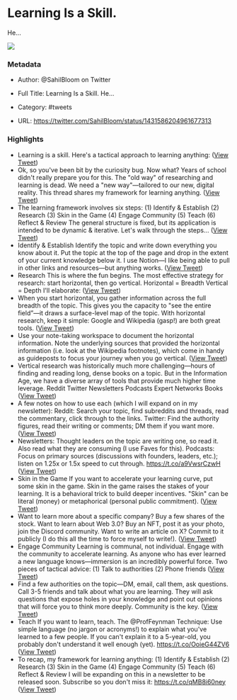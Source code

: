 # Learning Is a Skill.
He...

![](https://pbs.twimg.com/profile_images/1586859332104343552/V1HRpbP1.jpg)

### Metadata

- Author: @SahilBloom on Twitter
- Full Title: Learning Is a Skill.
He...
- Category: #tweets


- URL: https://twitter.com/SahilBloom/status/1431586204961677313

### Highlights

- Learning is a skill.
  Here's a tactical approach to learning anything: ([View Tweet](https://twitter.com/SahilBloom/status/1431586204961677313))
- Ok, so you've been bit by the curiosity bug.
  Now what?
  Years of school didn't really prepare you for this. The "old way" of researching and learning is dead.
  We need a "new way"—tailored to our new, digital reality.
  This thread shares my framework for learning anything. ([View Tweet](https://twitter.com/SahilBloom/status/1431586205775372290))
- The learning framework involves six steps:
  (1) Identify & Establish
  (2) Research
  (3) Skin in the Game
  (4) Engage Community
  (5) Teach
  (6) Reflect & Review
  The general structure is fixed, but its application is intended to be dynamic & iterative.
  Let's walk through the steps... ([View Tweet](https://twitter.com/SahilBloom/status/1431586206681346049))
- Identify & Establish
  Identify the topic and write down everything you know about it.
  Put the topic at the top of the page and drop in the extent of your current knowledge below it.
  I use Notion—I like being able to pull in other links and resources—but anything works. ([View Tweet](https://twitter.com/SahilBloom/status/1431586207713140739))
- Research
  This is where the fun begins.
  The most effective strategy for research: start horizontal, then go vertical.
  Horizontal = Breadth
  Vertical = Depth
  I'll elaborate: ([View Tweet](https://twitter.com/SahilBloom/status/1431586209751576579))
- When you start horizontal, you gather information across the full breadth of the topic.
  This gives you the capacity to "see the entire field”—it draws a surface-level map of the topic.
  With horizontal research, keep it simple: Google and Wikipedia (gasp!) are both great tools. ([View Tweet](https://twitter.com/SahilBloom/status/1431586210695327747))
- Use your note-taking workspace to document the horizontal information.
  Note the underlying sources that provided the horizontal information (i.e. look at the Wikipedia footnotes), which come in handy as guideposts to focus your journey when you go vertical. ([View Tweet](https://twitter.com/SahilBloom/status/1431586211588608001))
- Vertical research was historically much more challenging—hours of finding and reading long, dense books on a topic.
  But in the Information Age, we have a diverse array of tools that provide much higher time leverage.
  Reddit
  Twitter
  Newsletters
  Podcasts
  Expert Networks
  Books ([View Tweet](https://twitter.com/SahilBloom/status/1431586212536594437))
- A few notes on how to use each (which I will expand on in my newsletter):
  Reddit: Search your topic, find subreddits and threads, read the commentary, click through to the links.
  Twitter: Find the authority figures, read their writing or comments; DM them if you want more. ([View Tweet](https://twitter.com/SahilBloom/status/1431586213555843073))
- Newsletters: Thought leaders on the topic are writing one, so read it. Also read what they are consuming (I use Faves for this).
  Podcasts: Focus on primary sources (discussions with founders, leaders, etc.); listen on 1.25x or 1.5x speed to cut through. https://t.co/a9VwsrCzwH ([View Tweet](https://twitter.com/SahilBloom/status/1431586214587535361))
- Skin in the Game
  If you want to accelerate your learning curve, put some skin in the game.
  Skin in the game raises the stakes of your learning. It is a behavioral trick to build deeper incentives.
  "Skin" can be literal (money) or metaphorical (personal public commitment). ([View Tweet](https://twitter.com/SahilBloom/status/1431586216936419334))
- Want to learn more about a specific company? Buy a few shares of the stock.
  Want to learn about Web 3.0? Buy an NFT, post it as your photo, join the Discord community.
  Want to write an article on X? Commit to it publicly (I do this all the time to force myself to write!). ([View Tweet](https://twitter.com/SahilBloom/status/1431586218232455169))
- Engage Community
  Learning is communal, not individual.
  Engage with the community to accelerate learning.
  As anyone who has ever learned a new language knows—immersion is an incredibly powerful force.
  Two pieces of tactical advice:
  (1) Talk to authorities
  (2) Phone friends ([View Tweet](https://twitter.com/SahilBloom/status/1431586220241559555))
- Find a few authorities on the topic—DM, email, call them, ask questions.
  Call 3-5 friends and talk about what you are learning. They will ask questions that expose holes in your knowledge and point out opinions that will force you to think more deeply.
  Community is the key. ([View Tweet](https://twitter.com/SahilBloom/status/1431586221214609412))
- Teach
  If you want to learn, teach.
  The @ProfFeynman Technique:
  Use simple language (no jargon or acronyms!) to explain what you've learned to a few people.
  If you can't explain it to a 5-year-old, you probably don't understand it well enough (yet). https://t.co/OoieG44ZV6 ([View Tweet](https://twitter.com/SahilBloom/status/1431586222204391428))
- To recap, my framework for learning anything:
  (1) Identify & Establish
  (2) Research
  (3) Skin in the Game
  (4) Engage Community
  (5) Teach
  (6) Reflect & Review
  I will be expanding on this in a newsletter to be released soon. Subscribe so you don't miss it: https://t.co/qMB8i60ney ([View Tweet](https://twitter.com/SahilBloom/status/1431586224926609409))
